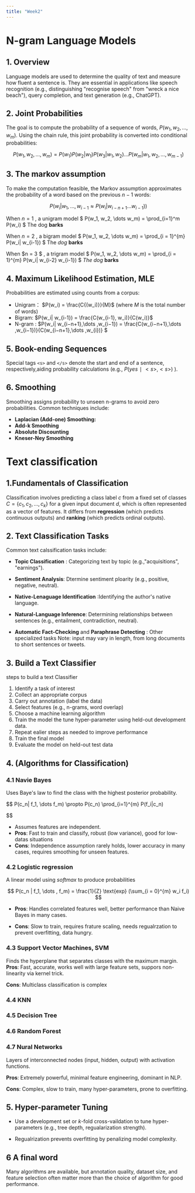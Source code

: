 ```yaml
---
title: "Week2"
---
```


# N-gram Language Models

## 1. Overview

Language models are used to determine the quality of text and measure how fluent a sentence is. They are essential in applications like speech recognition (e.g., distinguishing "recognise speech" from "wreck a nice beach"), query completion, and text generation (e.g., ChatGPT).

## 2. Joint Probabilities
The goal is to compute the probability of a sequence of words, $P(w_1,w_2,\dots,w_m)$. Using the chain rule, this joint probability is converted into conditional probabilities:

$$
P(w_1,w_2,\dots,w_m) = P(w_1)P(w_2|w_1)P(w_3|w_1,w_2)\dots P(w_m|w_1,w_2,\dots,w_{m-1})
$$


## 3. The markov assumption
To make the computation feasible, the Markov assumption approximates the probability of a word based on the previous $n -1$ words:

$$
P(w_i | w_1,\dots,w_{i-1} \approx P(w_i | w_{i-n+1} \dots w_{i-1}))
$$

When $n = 1$ , a unigram model 
$
P(w_1, w_2, \dots w_m) = \prod_{i=1}^m P(w_i)
$
The dog **barks**

When $n = 2$ , a bigram model
$
P(w_1, w_2, \dots w_m) = \prod_{i = 1}^{m} P(w_i| w_{i-1})
$
The *dog* **barks**


When $n = 3 $ , a trigram model
$
P(w_1, w_2, \dots w_m) = \prod_{i = 1}^{m} P(w_i| w_{i-2} w_{i-1})
$
*The dog* **barks**

## 4. Maximum Likelihood Estimation, MLE

Probabilities are estimated using counts from a corpus:
- Unigram： $P(w_i) = \frac{C{(w_i)}}{M}$ (where $M$ is the total number of words)
- Bigram: $P(w_i| w_{i-1}) = \frac{C(w_{i-1}, w_i)}{C(w_i)}$ 
- N-gram : $P(w_i| w_{i−n+1}​,\dots ,w_{i−1}​) =  \frac{C(w_{i−n+1}​,\dots ,w_{i−1})}{C(w_{i−n+1}​,\dots ,w_{i})} $

## 5. Book-ending Sequences
Special tags `<s>` and `</s>` denote the start and end of a sentence, respectively,aiding probability calculations (e.g., $P(yes∣<s>,<s>)$ ).


## 6. Smoothing
Smoothing assigns probability to unseen n-grams to avoid zero probabilities. Common techniques include:
- **Laplacian (Add-one) Smoothing:**
- **Add-k Smoothing**
- **Absolute Discounting**
- **Kneser-Ney Smoothing**

# Text classification

## 1.Fundamentals of Classification
Classification involves predicting a class label $c$ from a fixed set of classes $C = \{c_1, c_2, \ldots, c_k\}$ for a given input document $d$,
which is often represented as a vector of features.
It differs from **regression** (which predicts continuous outputs) and **ranking** (which predicts ordinal outputs).

## 2. Text Classification Tasks

Common text calssification tasks include:
- **Topic Classification** : Categorizing text by topic (e.g.,"acquisitions", "earnings").

-  **Sentiment Analysis**: Dtermine sentiment ploarity (e.g., positive, negative, neutral).

- **Native-Lenaguage Identification** :Identifying the author's native language.

- **Natural-Language Inference**: Determining relationships between sentences (e.g., entailment, contradiction, neutral).

- **Automatic Fact-Checking** and **Paraphrase Detecting** : Other specialized tasks
    Note: input may vary in length, from long documents to short sentences or tweets.


## 3. Build a Text Classifier
steps to build a text Classifier
1. Identify a task of interest
2. Collect an appropriate corpus
3. Carry out annotation (label the data)
4. Select features (e.g., n-grams, word overlap)
5. Choose a machine learning algorithm
6. Train the model the tune hyper-parameter using held-out development data.
7. Repeat ealier steps as needed to improve performance
8. Train the final model
9. Evaluate the model on held-out test data

## 4. (Algorithms for Classification)

### 4.1 Navie Bayes
Uses Baye's law to find the class with the highest posterior probability.

$$
P(c_n| f_1, \dots f_m) \propto P(c_n) \prod_{i=1}^{m} P(f_i|c_n)

$$

- Assumes features are independent.
- **Pros**: Fast to train and classify, robust (low variance), good for low-datas situations
- **Cons**: Independence assumption rarely holds, lower accuracy in many cases, requires smoothing for unseen features.

### 4.2 Logistic regression
A linear model using *softmax* to produce probabilities

$$
P(c_n | f_1, \dots , f_m) = \frac{1}{Z} \text{exp} (\sum_{i = 0}^{m} w_i f_i)
$$

- **Pros**: Handles correlated features well, better performance than Naive Bayes in many cases.

- **Cons**: Slow to train, requires frature scaling, needs regualrzation to prevent overfitting, data hungry.


### 4.3 Support Vector Machines, SVM
Finds the hyperplane that separates classes with the maximum margin.
**Pros**: Fast, accurate, works well with large feature sets, suppors non-linearity via kernel trick.

**Cons**: Multiclass classification is complex

### 4.4 KNN

### 4.5 Decision Tree

### 4.6 Random Forest


### 4.7 Nural Networks
Layers of interconnected nodes (input, hidden, output) with activation functions.

**Pros**: Extremely powerful, minimal feature engineering, dominant in NLP.

**Cons**: Complex, slow to train, many hyper-parameters, prone to overfitting.


## 5. Hyper-parameter Tuning
- Use a development set or $k$-fold cross-vaildation to tune hyper-parameters (e.g., tree depth, regualarization strength).

- Regualrization prevents overfitting by penalizing model complexity.

## 6 A final word
Many algorithms are available, but annotation quality, dataset size, and feature selection often matter more than the choice of algorithm for good performance.

